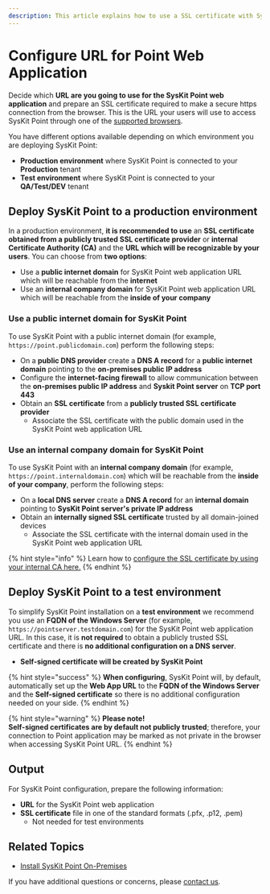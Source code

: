 ```yaml
---
description: This article explains how to use a SSL certificate with SysKit Point.
---
```


# Configure URL for Point Web Application

Decide which **URL are you going to use for the SysKit Point web application** and prepare an SSL certificate required to make a secure https connection from the browser. This is the URL your users will use to access SysKit Point through one of the [supported browsers](../../requirements/system-requirements.md#supported-browsers).

You have different options available depending on which environment you are deploying SysKit Point:

* **Production environment** where SysKit Point is connected to your **Production** tenant
* **Test environment** where SysKit Point is connected to your **QA/Test/DEV** tenant

## Deploy SysKit Point to a production environment

In a production environment, **it is recommended to use** an **SSL certificate obtained from a publicly trusted SSL certificate provider** or **internal Certificate Authority \(CA\)** and the **URL which will be recognizable by your users**. You can choose from **two options**:

* Use a **public internet domain** for SysKit Point web application URL which will be reachable from the **internet**
* Use an **internal company domain** for SysKit Point web application URL which will be reachable from the **inside of your company**

### Use a public internet domain for SysKit Point

To use SysKit Point with a public internet domain \(for example, `https://point.publicdomain.com`\) perform the following steps:

* On a **public DNS provider** create a **DNS A record** for a **public internet domain** pointing to the **on-premises public IP address** 
* Configure the **internet-facing firewall** to allow communication between the **on-premises public IP address** and **Syskit Point server** on **TCP port 443** 
* Obtain an **SSL certificate** from a **publicly trusted SSL certificate provider**
  * Associate the SSL certificate with the public domain used in the SysKit Point web application URL

### Use an internal company domain for SysKit Point

To use SysKit Point with an **internal company domain** \(for example, `https://point.internaldomain.com`\) which will be reachable from the **inside of your company**, perform the following steps:

* On a **local DNS server** create a **DNS A record** for an **internal domain** pointing to **SysKit Point server's private IP address** 
* Obtain an **internally signed SSL certificate** trusted by all domain-joined devices
  * Associate the SSL certificate with the internal domain used in the SysKit Point web application URL

{% hint style="info" %}
Learn how to [configure the SSL certificate by using your internal CA here.](../../common-tasks/configure-ssl-certificate.md)
{% endhint %}

## Deploy SysKit Point to a test environment

To simplify SysKit Point installation on a **test environment** we recommend you use an **FQDN of the Windows Server** \(for example, `https://pointserver.testdomain.com`\) for the SysKit Point web application URL. In this case, it is **not required** to obtain a publicly trusted SSL certificate and there is **no additional configuration on a DNS server**.

* **Self-signed certificate will be created by SysKit Point**

{% hint style="success" %}
**When configuring**, SysKit Point will, by default, automatically set up the **Web App URL** to the **FQDN of the Windows Server** and the **Self-signed certificate** so there is no additional configuration needed on your side.
{% endhint %}

{% hint style="warning" %}
**Please note!**  
**Self-signed certificates are by default not publicly trusted**; therefore, your connection to Point application may be marked as not private in the browser when accessing SysKit Point URL.
{% endhint %}

## Output

For SysKit Point configuration, prepare the following information:

* **URL** for the SysKit Point web application
* **SSL certificate** file in one of the standard formats \(.pfx, .p12, .pem\)
  * Not needed for test environments

## Related Topics

* [Install SysKit Point On-Premises](overview.md)

If you have additional questions or concerns, please [contact us](https://www.syskit.com/contact-us/).

